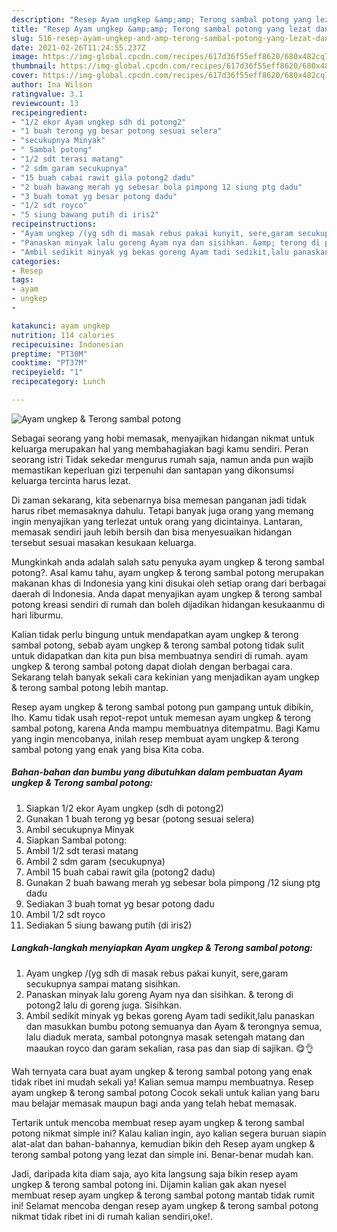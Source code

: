 ```yaml
---
description: "Resep Ayam ungkep &amp;amp; Terong sambal potong yang lezat dan Mudah Dibuat"
title: "Resep Ayam ungkep &amp;amp; Terong sambal potong yang lezat dan Mudah Dibuat"
slug: 516-resep-ayam-ungkep-and-amp-terong-sambal-potong-yang-lezat-dan-mudah-dibuat
date: 2021-02-26T11:24:55.237Z
image: https://img-global.cpcdn.com/recipes/617d36f55eff8620/680x482cq70/ayam-ungkep-terong-sambal-potong-foto-resep-utama.jpg
thumbnail: https://img-global.cpcdn.com/recipes/617d36f55eff8620/680x482cq70/ayam-ungkep-terong-sambal-potong-foto-resep-utama.jpg
cover: https://img-global.cpcdn.com/recipes/617d36f55eff8620/680x482cq70/ayam-ungkep-terong-sambal-potong-foto-resep-utama.jpg
author: Ina Wilson
ratingvalue: 3.1
reviewcount: 13
recipeingredient:
- "1/2 ekor Ayam ungkep sdh di potong2"
- "1 buah terong yg besar potong sesuai selera"
- "secukupnya Minyak"
- " Sambal potong"
- "1/2 sdt terasi matang"
- "2 sdm garam secukupnya"
- "15 buah cabai rawit gila potong2 dadu"
- "2 buah bawang merah yg sebesar bola pimpong 12 siung ptg dadu"
- "3 buah tomat yg besar potong dadu"
- "1/2 sdt royco"
- "5 siung bawang putih di iris2"
recipeinstructions:
- "Ayam ungkep /(yg sdh di masak rebus pakai kunyit, sere,garam secukupnya sampai matang sisihkan."
- "Panaskan minyak lalu goreng Ayam nya dan sisihkan. &amp; terong di potong2 lalu di goreng juga. Sisihkan."
- "Ambil sedikit minyak yg bekas goreng Ayam tadi sedikit,lalu panaskan dan masukkan bumbu potong semuanya dan Ayam &amp; terongnya semua, lalu diaduk merata, sambal potongnya masak setengah matang dan maaukan royco dan garam sekalian, rasa pas dan siap di sajikan. 😋👌"
categories:
- Resep
tags:
- ayam
- ungkep
- 

katakunci: ayam ungkep  
nutrition: 114 calories
recipecuisine: Indonesian
preptime: "PT30M"
cooktime: "PT37M"
recipeyield: "1"
recipecategory: Lunch

---
```



![Ayam ungkep &amp; Terong sambal potong](https://img-global.cpcdn.com/recipes/617d36f55eff8620/680x482cq70/ayam-ungkep-terong-sambal-potong-foto-resep-utama.jpg)

Sebagai seorang yang hobi memasak, menyajikan hidangan nikmat untuk keluarga merupakan hal yang membahagiakan bagi kamu sendiri. Peran seorang istri Tidak sekedar mengurus rumah saja, namun anda pun wajib memastikan keperluan gizi terpenuhi dan santapan yang dikonsumsi keluarga tercinta harus lezat.

Di zaman  sekarang, kita sebenarnya bisa memesan panganan jadi tidak harus ribet memasaknya dahulu. Tetapi banyak juga orang yang memang ingin menyajikan yang terlezat untuk orang yang dicintainya. Lantaran, memasak sendiri jauh lebih bersih dan bisa menyesuaikan hidangan tersebut sesuai masakan kesukaan keluarga. 



Mungkinkah anda adalah salah satu penyuka ayam ungkep &amp; terong sambal potong?. Asal kamu tahu, ayam ungkep &amp; terong sambal potong merupakan makanan khas di Indonesia yang kini disukai oleh setiap orang dari berbagai daerah di Indonesia. Anda dapat menyajikan ayam ungkep &amp; terong sambal potong kreasi sendiri di rumah dan boleh dijadikan hidangan kesukaanmu di hari liburmu.

Kalian tidak perlu bingung untuk mendapatkan ayam ungkep &amp; terong sambal potong, sebab ayam ungkep &amp; terong sambal potong tidak sulit untuk didapatkan dan kita pun bisa membuatnya sendiri di rumah. ayam ungkep &amp; terong sambal potong dapat diolah dengan berbagai cara. Sekarang telah banyak sekali cara kekinian yang menjadikan ayam ungkep &amp; terong sambal potong lebih mantap.

Resep ayam ungkep &amp; terong sambal potong pun gampang untuk dibikin, lho. Kamu tidak usah repot-repot untuk memesan ayam ungkep &amp; terong sambal potong, karena Anda mampu membuatnya ditempatmu. Bagi Kamu yang ingin mencobanya, inilah resep membuat ayam ungkep &amp; terong sambal potong yang enak yang bisa Kita coba.

<!--inarticleads1-->

##### Bahan-bahan dan bumbu yang dibutuhkan dalam pembuatan Ayam ungkep &amp; Terong sambal potong:

1. Siapkan 1/2 ekor Ayam ungkep (sdh di potong2)
1. Gunakan 1 buah terong yg besar (potong sesuai selera)
1. Ambil secukupnya Minyak
1. Siapkan  Sambal potong:
1. Ambil 1/2 sdt terasi matang
1. Ambil 2 sdm garam (secukupnya)
1. Ambil 15 buah cabai rawit gila (potong2 dadu)
1. Gunakan 2 buah bawang merah yg sebesar bola pimpong /12 siung ptg dadu
1. Sediakan 3 buah tomat yg besar potong dadu
1. Ambil 1/2 sdt royco
1. Sediakan 5 siung bawang putih (di iris2)




<!--inarticleads2-->

##### Langkah-langkah menyiapkan Ayam ungkep &amp; Terong sambal potong:

1. Ayam ungkep /(yg sdh di masak rebus pakai kunyit, sere,garam secukupnya sampai matang sisihkan.
1. Panaskan minyak lalu goreng Ayam nya dan sisihkan. &amp; terong di potong2 lalu di goreng juga. Sisihkan.
1. Ambil sedikit minyak yg bekas goreng Ayam tadi sedikit,lalu panaskan dan masukkan bumbu potong semuanya dan Ayam &amp; terongnya semua, lalu diaduk merata, sambal potongnya masak setengah matang dan maaukan royco dan garam sekalian, rasa pas dan siap di sajikan. 😋👌




Wah ternyata cara buat ayam ungkep &amp; terong sambal potong yang enak tidak ribet ini mudah sekali ya! Kalian semua mampu membuatnya. Resep ayam ungkep &amp; terong sambal potong Cocok sekali untuk kalian yang baru mau belajar memasak maupun bagi anda yang telah hebat memasak.

Tertarik untuk mencoba membuat resep ayam ungkep &amp; terong sambal potong nikmat simple ini? Kalau kalian ingin, ayo kalian segera buruan siapin alat-alat dan bahan-bahannya, kemudian bikin deh Resep ayam ungkep &amp; terong sambal potong yang lezat dan simple ini. Benar-benar mudah kan. 

Jadi, daripada kita diam saja, ayo kita langsung saja bikin resep ayam ungkep &amp; terong sambal potong ini. Dijamin kalian gak akan nyesel membuat resep ayam ungkep &amp; terong sambal potong mantab tidak rumit ini! Selamat mencoba dengan resep ayam ungkep &amp; terong sambal potong nikmat tidak ribet ini di rumah kalian sendiri,oke!.


